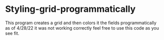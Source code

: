 # Styling-grid-programmatically
This program creates a grid and then colors it the fields programmatically
as of 4/28/22 it was not working correctly
feel free to use this code as you see fit.
